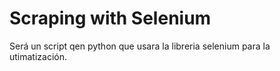 # Scraping with Selenium
Será un script qen python que usara la libreria selenium para la utimatización.
